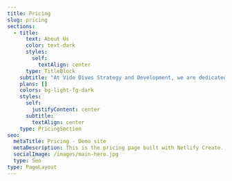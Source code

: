 ```yaml
---
title: Pricing
slug: pricing
sections:
  - title:
      text: About Us
      color: text-dark
      styles:
        self:
          textAlign: center
      type: TitleBlock
    subtitle: "At Vide Dives Strategy and Development, we are dedicated to empowering rural and underprivileged entrepreneurs by offering cutting-edge digital solutions and strategic services. Founded in August 2023, our company was built with a vision to revolutionize the way small businesses access and utilize technology for growth, operational efficiency, and streamlined financial management. We believe in using modern tools to bridge the gap between entrepreneurs and the resources they need to thrive in today’s competitive market.We specialize in providing organizational streamlining technologies, such as CRM systems (HubSpot, Salesforce, ZenDesk) and financial management software (Xero, Sageone, QuickBooks), allowing businesses to operate efficiently and profitably.\_ \_ \_ \_ \_ \_ \_ \_ \_ \_ \_ \_ \_ \_ \_ \_ \_ \_ \_ \_ \_ \_ \_ \_ \_ \_ \_ \_ \_ \_ \_ \_ \_ \_ \_ \_ \_ \_ \_ \_ \_ \_ \_ \_ \_ \_ \_ \_ \_ \_ \_ \_ \_ \_ \_ \_ \_ \_ \_ \_ \_ \_ \_ \_ \_ \_ \_ \_ \_ \_ \_ \_ \_ \_ \_ \_ \_ \_ \_ \_ \_ \_ \_ Our digital and social media marketing strategies are designed using advanced tools like Google Analytics to ensure maximum reach and impact for our clients.One of our core areas of focus is property investment. We evaluate properties based on key factors such as value for money, access to amenities, location, quality, capital growth, and rentability. We manage properties like the Umgababa development, offering affordable commercial rental spaces for local entrepreneurs and creating investment opportunities through share offerings. Our innovative shares technology enables investors to become part of our projects, bringing transparency, security, and growth potential to the table.\_ \_ \_ \_ \_ \_ \_ \_ \_ \_ \_ \_ \_ \_ \_ \_ \_ \_ \_ \_ \_ \_ \_ \_ \_ \_ \_ \_ \_ \_ \_ \_ \_ \_ \_ \_ \_ \_ \_ \_ \_ \_ \_ \_ \_ \_ \_ \_ \_ \_ \_ \_ \_ \_ \_ \_ \_ \_ \_ \_ \_ \_ \_ \_ Through our flagship initiative, S'thesha Waya Waya, which was developed in partnership with the former Premier of KwaZulu-Natal, Mrs. Nomusa Dube-Ncube, we connect job seekers and business owners with employment and business development opportunities. We also work closely with the Office of the Premier, ensuring that our employment and business initiatives have a tangible impact on the communities we serve.At Vide Dives, our services go beyond providing tools—we offer solutions. From business development to property management, we take pride in tailoring our strategies to meet the specific needs of each client, fostering sustainable growth and long-term success. Our partnership-driven approach ensures that we remain a trusted ally for entrepreneurs and investors alike."
    plans: []
    colors: bg-light-fg-dark
    styles:
      self:
        justifyContent: center
      subtitle:
        textAlign: center
    type: PricingSection
seo:
  metaTitle: Pricing - Demo site
  metaDescription: This is the pricing page built with Netlify Create.
  socialImage: /images/main-hero.jpg
  type: Seo
type: PageLayout
---
```


